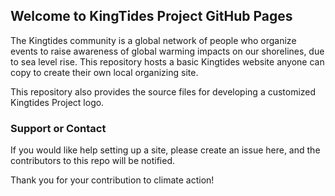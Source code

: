## Welcome to KingTides Project GitHub Pages

The Kingtides community is a global network of people who organize events to raise awareness of global warming impacts on our shorelines, due to sea level rise. This repository hosts a basic Kingtides website anyone can copy to create their own local organizing site.

This repository also provides the source files for developing a customized Kingtides Project logo.


### Support or Contact

If you would like help setting up a site, please create an issue here, and the contributors to this repo will be notified.

Thank you for your contribution to climate action!
